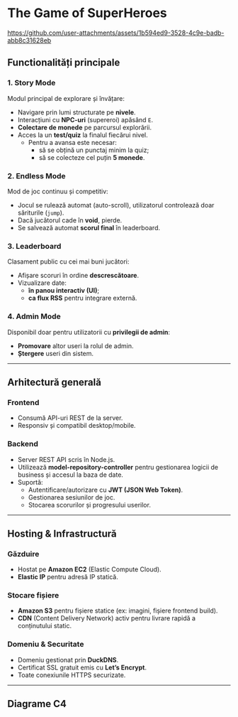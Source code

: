 # The Game of SuperHeroes

https://github.com/user-attachments/assets/1b594ed9-3528-4c9e-badb-abb8c31628eb

## Functionalități principale

### 1. Story Mode
Modul principal de explorare și învățare:
- Navigare prin lumi structurate pe **nivele**.
- Interacțiuni cu **NPC-uri** (supereroi) apăsând `E`.
- **Colectare de monede** pe parcursul explorării.
- Acces la un **test/quiz** la finalul fiecărui nivel.
  - Pentru a avansa este necesar:
    - să se obțină un punctaj minim la quiz;
    - să se colecteze cel puțin **5 monede**.

### 2. Endless Mode
Mod de joc continuu și competitiv:
- Jocul se rulează automat (auto-scroll), utilizatorul controlează doar săriturile (`jump`).
- Dacă jucătorul cade în **void**, pierde.
- Se salvează automat **scorul final** în leaderboard.

### 3. Leaderboard
Clasament public cu cei mai buni jucători:
- Afișare scoruri în ordine **descrescătoare**.
- Vizualizare date:
  - **în panou interactiv (UI)**;
  - **ca flux RSS** pentru integrare externă.

### 4. Admin Mode
Disponibil doar pentru utilizatorii cu **privilegii de admin**:
- **Promovare** altor useri la rolul de admin.
- **Ștergere** useri din sistem.

---

## Arhitectură generală

### Frontend
- Consumă API-uri REST de la server.
- Responsiv și compatibil desktop/mobile.

### Backend
- Server REST API scris în Node.js.
- Utilizează **model-repository-controller** pentru gestionarea logicii de business și accesul la baza de date.
- Suportă:
  - Autentificare/autorizare cu **JWT (JSON Web Token)**.
  - Gestionarea sesiunilor de joc.
  - Stocarea scorurilor și progresului userilor.

---

## Hosting & Infrastructură

### Găzduire
- Hostat pe **Amazon EC2** (Elastic Compute Cloud).
- **Elastic IP** pentru adresă IP statică.

### Stocare fișiere
- **Amazon S3** pentru fișiere statice (ex: imagini, fișiere frontend build).
- **CDN** (Content Delivery Network) activ pentru livrare rapidă a conținutului static.

### Domeniu & Securitate
- Domeniu gestionat prin **DuckDNS**.
- Certificat SSL gratuit emis cu **Let’s Encrypt**.
- Toate conexiunile HTTPS securizate.

---

## Diagrame C4

